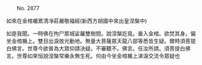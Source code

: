 ﻿　　No. 2877

如來在金棺囑累清凈莊嚴敬福經(新西方胡國中來出皇涅槃中)

如是我聞。一時佛在拘尸那城娑羅雙樹間。說涅槃訖竟。垂入金棺。欲焚其身。偏坐金棺楯上。雙目出淚放光動地。無量大菩薩眾天龍八部等悉皆生疑。爾時須菩提白佛言。世尊今欲普為大眾仰請決疑。不審聽不。佛言。任汝所請。須菩提白佛言。世尊如來恒說涅槃常樂永無生死。何由今坐金棺楯上涕淚交流令眾疑也
